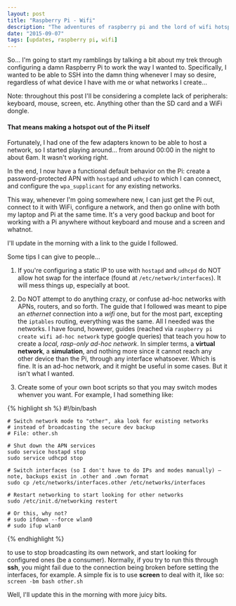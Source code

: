 ```yaml
---
layout: post
title: "Raspberry Pi - Wifi"
description: "The adventures of raspberry pi and the lord of wifi hotspots"
date: "2015-09-07"
tags: [updates, raspberry pi, wifi]
---
```


So... I'm going to start my ramblings by talking a bit about my trek through configuring a damn Raspberry Pi to work the way I wanted to. Specifically, I wanted to be able to SSH into the damn thing whenever I may so desire, regardless of what device I have with me or what networks I create...

Note: throughout this post I'll be considering a complete lack of peripherals: keyboard, mouse, screen, etc. Anything other than the SD card and a WiFi dongle.

#### That means making a hotspot out of the Pi itself

Fortunately, I had one of the few adapters known to be able to host a network, so I started playing around... from around 00:00 in the night to about 6am. It wasn't working right.

In the end, I now have a functional default behavior on the Pi: create a password-protected APN with `hostapd` and `udhcpd` to which I can connect, and configure the `wpa_supplicant` for any existing networks.

This way, whenever I'm going somewhere new, I can just get the Pi out, connect to it with WiFi, configure a network, and then go online with both my laptop and Pi at the same time. It's a very good backup and boot for working with a Pi anywhere without keyboard and mouse and a screen and whatnot.

I'll update in the morning with a link to the guide I followed.

Some tips I can give to people...

1. If you're configuring a static IP to use with `hostapd` and `udhcpd` do NOT allow hot swap for the interface (found at `/etc/network/interfaces`). It will mess things up, especially at boot.

2. Do NOT attempt to do anything crazy, or confuse ad-hoc networks with APNs, routers, and so forth. The guide that I followed was meant to pipe an *ethernet* connection into a *wifi* one, but for the most part, excepting the `iptables` routing, everything was the same. All I needed was the networks. I have found, however, guides (reached via `raspberry pi create wifi ad-hoc network` type google queries) that teach you how to create a *local, rasp-only ad-hoc network*. In simpler terms, a **virtual network**, a **simulation**, and nothing more since it cannot reach any other device than the Pi, through any interface whatsoever. Which is fine. It is an ad-hoc network, and it might be useful in some cases. But it isn't what I wanted.

3. Create some of your own boot scripts so that you may switch modes whenver you want. For example, I had something like:

{% highlight sh %}
    #!/bin/bash

    # Switch network mode to "other", aka look for existing networks
    # instead of broadcasting the secure dev backup
    # File: other.sh

    # Shut down the APN services
    sudo service hostapd stop
    sudo service udhcpd stop

    # Switch interfaces (so I don't have to do IPs and modes manually) – note, backups exist in .other and .own format
    sudo cp /etc/networks/interfaces.other /etc/networks/interfaces

    # Restart networking to start looking for other networks
    sudo /etc/init.d/networking restert

    # Or this, why not?
    # sudo ifdown --force wlan0
    # sudo ifup wlan0
{% endhighlight %}
    
to use to stop broadcasting its own network, and start looking for configured ones (be a consumer). Normally, if you try to run this through **ssh**, you might fail due to the connection being broken before setting the interfaces, for example. A simple fix is to use **screen** to deal with it, like so: `screen -bm bash other.sh`

Well, I'll update this in the morning with more juicy bits.
